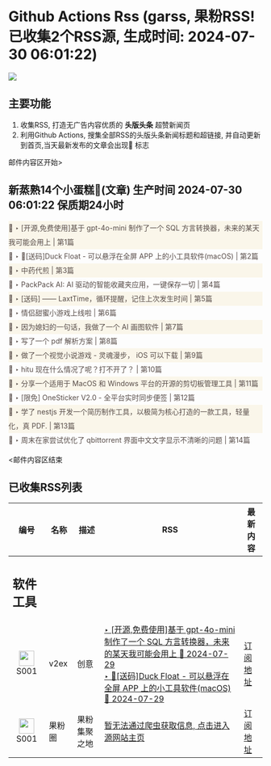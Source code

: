 # Github Actions Rss (garss, 果粉RSS! 已收集2个RSS源, 生成时间: 2024-07-30 06:01:22)

![](https://cdn.jsdelivr.net/gh/xinkeji/garss/_media/ga-rss.png)



## 主要功能
1. 收集RSS, 打造无广告内容优质的 **头版头条** 超赞新闻页
2. 利用Github Actions, 搜集全部RSS的头版头条新闻标题和超链接, 并自动更新到首页,当天最新发布的文章会出现🌈 标志

邮件内容区开始>
<h2>新蒸熟14个小蛋糕🍰(文章) 生产时间 2024-07-30 06:01:22 保质期24小时</h2>

<div style='line-height:3;background-color:#FAF6EA;' ><a href='https://www.v2ex.com/t/1061033#reply1' style="line-height:2;text-decoration:none;display:block;color:#584D49;">🌈 ‣ [开源,免费使用]基于 gpt-4o-mini 制作了一个 SQL 方言转换器，未来的某天我可能会用上 | 第1篇</a></div><div style='line-height:3;' ><a href='https://www.v2ex.com/t/1060783#reply87' style="line-height:2;text-decoration:none;display:block;color:#584D49;">🌈 ‣ 🎁[送码]Duck Float - 可以悬浮在全屏 APP 上的小工具软件(macOS) | 第2篇</a></div><div style='line-height:3;background-color:#FAF6EA;' ><a href='https://www.v2ex.com/t/1060787#reply198' style="line-height:2;text-decoration:none;display:block;color:#584D49;">🌈 ‣ 中药代煎 | 第3篇</a></div><div style='line-height:3;' ><a href='https://www.v2ex.com/t/1061016#reply0' style="line-height:2;text-decoration:none;display:block;color:#584D49;">🌈 ‣ PackPack AI: AI 驱动的智能收藏夹应用，一键保存一切 | 第4篇</a></div><div style='line-height:3;background-color:#FAF6EA;' ><a href='https://www.v2ex.com/t/1060932#reply9' style="line-height:2;text-decoration:none;display:block;color:#584D49;">🌈 ‣ [送码] —— LaxtTime，循环提醒，记住上次发生时间 | 第5篇</a></div><div style='line-height:3;' ><a href='https://www.v2ex.com/t/1060941#reply3' style="line-height:2;text-decoration:none;display:block;color:#584D49;">🌈 ‣ 情侣甜蜜小游戏上线啦 | 第6篇</a></div><div style='line-height:3;background-color:#FAF6EA;' ><a href='https://www.v2ex.com/t/1060794#reply31' style="line-height:2;text-decoration:none;display:block;color:#584D49;">🌈 ‣ 因为媳妇的一句话，我做了一个 AI 画图软件 | 第7篇</a></div><div style='line-height:3;' ><a href='https://www.v2ex.com/t/1060954#reply2' style="line-height:2;text-decoration:none;display:block;color:#584D49;">🌈 ‣ 写了一个 pdf 解析方案 | 第8篇</a></div><div style='line-height:3;background-color:#FAF6EA;' ><a href='https://www.v2ex.com/t/1060908#reply3' style="line-height:2;text-decoration:none;display:block;color:#584D49;">🌈 ‣ 做了一个视觉小说游戏 - 灵魂漫步， iOS 可以下载 | 第9篇</a></div><div style='line-height:3;' ><a href='https://www.v2ex.com/t/1060896#reply3' style="line-height:2;text-decoration:none;display:block;color:#584D49;">🌈 ‣ hitu 现在什么情况了呢？打不开了？ | 第10篇</a></div><div style='line-height:3;background-color:#FAF6EA;' ><a href='https://www.v2ex.com/t/1060884#reply3' style="line-height:2;text-decoration:none;display:block;color:#584D49;">🌈 ‣ 分享一个适用于 MacOS 和 Windows 平台的开源的剪切板管理工具 | 第11篇</a></div><div style='line-height:3;' ><a href='https://www.v2ex.com/t/1060852#reply8' style="line-height:2;text-decoration:none;display:block;color:#584D49;">🌈 ‣ [限免] OneSticker V2.0 - 全平台实时同步便签 | 第12篇</a></div><div style='line-height:3;background-color:#FAF6EA;' ><a href='https://www.v2ex.com/t/1060777#reply4' style="line-height:2;text-decoration:none;display:block;color:#584D49;">🌈 ‣ 学了 nestjs 开发一个简历制作工具，以极简为核心打造的一款工具，轻量化，真 PDF. | 第13篇</a></div><div style='line-height:3;' ><a href='https://www.v2ex.com/t/1060849#reply3' style="line-height:2;text-decoration:none;display:block;color:#584D49;">🌈 ‣ 周末在家尝试优化了 qbittorrent 界面中文文字显示不清晰的问题 | 第14篇</a></div>

<邮件内容区结束

## 已收集RSS列表

| 编号 | 名称 | 描述 | RSS | 最新内容 |
| --- | --- | --- | --- | --- |
| <h2 id="软件工具">软件工具</h2> |  |   |  |  |
| <div id="S001" style="text-align: center;"><img src="https://cdn.jsdelivr.net/gh/zhaoolee/garss/_media/favicon/S001.png" width="30px" style="width:30px;height: auto;"/><br><span>S001</span></div> | v2ex | 创意 | [‣ \[开源,免费使用\]基于 gpt-4o-mini 制作了一个 SQL 方言转换器，未来的某天我可能会用上 🌈 2024-07-29](https://www.v2ex.com/t/1061033#reply1)<br/>[‣ 🎁\[送码\]Duck Float - 可以悬浮在全屏 APP 上的小工具软件(macOS) 🌈 2024-07-29](https://www.v2ex.com/t/1060783#reply87) | [订阅地址](https://www.v2ex.com/feed/tab/creative.xml) |
| <div id="S001" style="text-align: center;"><img src="https://cdn.jsdelivr.net/gh/zhaoolee/garss/_media/favicon/S001.png" width="30px" style="width:30px;height: auto;"/><br><span>S001</span></div> | 果粉圈 | 果粉集聚之地 | [暂无法通过爬虫获取信息, 点击进入源网站主页](https://g0f.cn) | [订阅地址](https://g0f.cn/rss.xml) |



